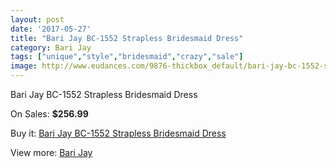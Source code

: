 ```yaml
---
layout: post
date: '2017-05-27'
title: "Bari Jay BC-1552 Strapless Bridesmaid Dress"
category: Bari Jay
tags: ["unique","style","bridesmaid","crazy","sale"]
image: http://www.eudances.com/9876-thickbox_default/bari-jay-bc-1552-strapless-bridesmaid-dress.jpg
---
```

Bari Jay BC-1552 Strapless Bridesmaid Dress

On Sales: **$256.99**
<a href="https://www.eudances.com/en/bari-jay/3241-bari-jay-bc-1552-strapless-bridesmaid-dress.html"><amp-img layout="responsive" width="600" height="600" src="//www.eudances.com/9876-thickbox_default/bari-jay-bc-1552-strapless-bridesmaid-dress.jpg" alt="Bari Jay BC-1552 Strapless Bridesmaid Dress 0" /></a>
<a href="https://www.eudances.com/en/bari-jay/3241-bari-jay-bc-1552-strapless-bridesmaid-dress.html"><amp-img layout="responsive" width="600" height="600" src="//www.eudances.com/9878-thickbox_default/bari-jay-bc-1552-strapless-bridesmaid-dress.jpg" alt="Bari Jay BC-1552 Strapless Bridesmaid Dress 1" /></a>
<a href="https://www.eudances.com/en/bari-jay/3241-bari-jay-bc-1552-strapless-bridesmaid-dress.html"><amp-img layout="responsive" width="600" height="600" src="//www.eudances.com/9877-thickbox_default/bari-jay-bc-1552-strapless-bridesmaid-dress.jpg" alt="Bari Jay BC-1552 Strapless Bridesmaid Dress 2" /></a>

Buy it: [Bari Jay BC-1552 Strapless Bridesmaid Dress](https://www.eudances.com/en/bari-jay/3241-bari-jay-bc-1552-strapless-bridesmaid-dress.html "Bari Jay BC-1552 Strapless Bridesmaid Dress")

View more: [Bari Jay](https://www.eudances.com/en/56-bari-jay "Bari Jay")